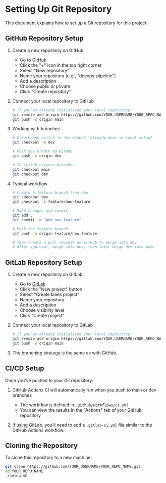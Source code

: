 # Setting Up Git Repository

This document explains how to set up a Git repository for this project.

## GitHub Repository Setup

1. Create a new repository on GitHub
   - Go to [GitHub](https://github.com)
   - Click the "+" icon in the top right corner
   - Select "New repository"
   - Name your repository (e.g., "devops-pipeline")
   - Add a description
   - Choose public or private
   - Click "Create repository"

2. Connect your local repository to GitHub
   ```bash
   # If you've already initialized your local repository:
   git remote add origin https://github.com/YOUR_USERNAME/YOUR_REPO_NAME.git
   git push -u origin main
   ```

3. Working with branches
   ```bash
   # Create and switch to dev branch (already done in local setup)
   git checkout -b dev
   
   # Push dev branch to GitHub
   git push -u origin dev
   
   # To switch between branches
   git checkout main
   git checkout dev
   ```

4. Typical workflow
   ```bash
   # Create a feature branch from dev
   git checkout dev
   git checkout -b feature/new-feature
   
   # Make changes and commit
   git add .
   git commit -m "Add new feature"
   
   # Push the feature branch
   git push -u origin feature/new-feature
   
   # Then create a pull request on GitHub to merge into dev
   # After approval, merge into dev, then later merge dev into main
   ```

## GitLab Repository Setup

1. Create a new repository on GitLab
   - Go to [GitLab](https://gitlab.com)
   - Click the "New project" button
   - Select "Create blank project"
   - Name your repository
   - Add a description
   - Choose visibility level
   - Click "Create project"

2. Connect your local repository to GitLab
   ```bash
   # If you've already initialized your local repository:
   git remote add origin https://gitlab.com/YOUR_USERNAME/YOUR_REPO_NAME.git
   git push -u origin main
   ```

3. The branching strategy is the same as with GitHub.

## CI/CD Setup

Once you've pushed to your Git repository:

1. GitHub Actions CI will automatically run when you push to main or dev branches
   - The workflow is defined in `.github/workflows/ci.yml`
   - You can view the results in the "Actions" tab of your GitHub repository

2. If using GitLab, you'll need to add a `.gitlab-ci.yml` file similar to the GitHub Actions workflow.

## Cloning the Repository

To clone this repository to a new machine:

```bash
git clone https://github.com/YOUR_USERNAME/YOUR_REPO_NAME.git
cd YOUR_REPO_NAME
./setup.sh
``` 